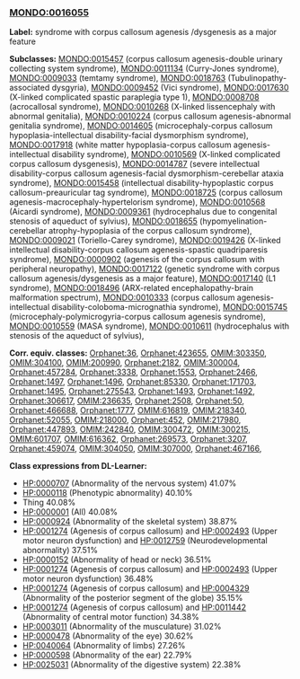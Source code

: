 
### [MONDO:0016055](http://purl.obolibrary.org/obo/MONDO_0016055)
**Label:** syndrome with corpus callosum agenesis /dysgenesis as a major feature

**Subclasses:** [MONDO:0015457](http://purl.obolibrary.org/obo/MONDO_0015457) (corpus callosum agenesis-double urinary collecting system syndrome), [MONDO:0011134](http://purl.obolibrary.org/obo/MONDO_0011134) (Curry-Jones syndrome), [MONDO:0009033](http://purl.obolibrary.org/obo/MONDO_0009033) (temtamy syndrome), [MONDO:0018763](http://purl.obolibrary.org/obo/MONDO_0018763) (Tubulinopathy-associated dysgyria), [MONDO:0009452](http://purl.obolibrary.org/obo/MONDO_0009452) (Vici syndrome), [MONDO:0017630](http://purl.obolibrary.org/obo/MONDO_0017630) (X-linked complicated spastic paraplegia type 1), [MONDO:0008708](http://purl.obolibrary.org/obo/MONDO_0008708) (acrocallosal syndrome), [MONDO:0010268](http://purl.obolibrary.org/obo/MONDO_0010268) (X-linked lissencephaly with abnormal genitalia), [MONDO:0010224](http://purl.obolibrary.org/obo/MONDO_0010224) (corpus callosum agenesis-abnormal genitalia syndrome), [MONDO:0014605](http://purl.obolibrary.org/obo/MONDO_0014605) (microcephaly-corpus callosum hypoplasia-intellectual disability-facial dysmorphism syndrome), [MONDO:0017918](http://purl.obolibrary.org/obo/MONDO_0017918) (white matter hypoplasia-corpus callosum agenesis-intellectual disability syndrome), [MONDO:0010569](http://purl.obolibrary.org/obo/MONDO_0010569) (X-linked complicated corpus callosum dysgenesis), [MONDO:0014787](http://purl.obolibrary.org/obo/MONDO_0014787) (severe intellectual disability-corpus callosum agenesis-facial dysmorphism-cerebellar ataxia syndrome), [MONDO:0015458](http://purl.obolibrary.org/obo/MONDO_0015458) (intellectual disability-hypoplastic corpus callosum-preauricular tag syndrome), [MONDO:0018725](http://purl.obolibrary.org/obo/MONDO_0018725) (corpus callosum agenesis-macrocephaly-hypertelorism syndrome), [MONDO:0010568](http://purl.obolibrary.org/obo/MONDO_0010568) (Aicardi syndrome), [MONDO:0009361](http://purl.obolibrary.org/obo/MONDO_0009361) (hydrocephalus due to congenital stenosis of aqueduct of sylvius), [MONDO:0018655](http://purl.obolibrary.org/obo/MONDO_0018655) (hypomyelination-cerebellar atrophy-hypoplasia of the corpus callosum syndrome), [MONDO:0009021](http://purl.obolibrary.org/obo/MONDO_0009021) (Toriello-Carey syndrome), [MONDO:0019426](http://purl.obolibrary.org/obo/MONDO_0019426) (X-linked intellectual disability-corpus callosum agenesis-spastic quadriparesis syndrome), [MONDO:0000902](http://purl.obolibrary.org/obo/MONDO_0000902) (agenesis of the corpus callosum with peripheral neuropathy), [MONDO:0017122](http://purl.obolibrary.org/obo/MONDO_0017122) (genetic syndrome with corpus callosum agenesis/dysgenesis as a major feature), [MONDO:0017140](http://purl.obolibrary.org/obo/MONDO_0017140) (L1 syndrome), [MONDO:0018496](http://purl.obolibrary.org/obo/MONDO_0018496) (ARX-related encephalopathy-brain malformation spectrum), [MONDO:0010333](http://purl.obolibrary.org/obo/MONDO_0010333) (corpus callosum agenesis-intellectual disability-coloboma-micrognathia syndrome), [MONDO:0015745](http://purl.obolibrary.org/obo/MONDO_0015745) (microcephaly-polymicrogyria-corpus callosum agenesis syndrome), [MONDO:0010559](http://purl.obolibrary.org/obo/MONDO_0010559) (MASA syndrome), [MONDO:0010611](http://purl.obolibrary.org/obo/MONDO_0010611) (hydrocephalus with stenosis of the aqueduct of sylvius), 

**Corr. equiv. classes:** [Orphanet:36](http://www.orpha.net/ORDO/Orphanet_36), [Orphanet:423655](http://www.orpha.net/ORDO/Orphanet_423655), [OMIM:303350](http://purl.obolibrary.org/obo/OMIM_303350), [OMIM:304100](http://purl.obolibrary.org/obo/OMIM_304100), [OMIM:200990](http://purl.obolibrary.org/obo/OMIM_200990), [Orphanet:2182](http://www.orpha.net/ORDO/Orphanet_2182), [OMIM:300004](http://purl.obolibrary.org/obo/OMIM_300004), [Orphanet:457284](http://www.orpha.net/ORDO/Orphanet_457284), [Orphanet:3338](http://www.orpha.net/ORDO/Orphanet_3338), [Orphanet:1553](http://www.orpha.net/ORDO/Orphanet_1553), [Orphanet:2466](http://www.orpha.net/ORDO/Orphanet_2466), [Orphanet:1497](http://www.orpha.net/ORDO/Orphanet_1497), [Orphanet:1496](http://www.orpha.net/ORDO/Orphanet_1496), [Orphanet:85330](http://www.orpha.net/ORDO/Orphanet_85330), [Orphanet:171703](http://www.orpha.net/ORDO/Orphanet_171703), [Orphanet:1495](http://www.orpha.net/ORDO/Orphanet_1495), [Orphanet:275543](http://www.orpha.net/ORDO/Orphanet_275543), [Orphanet:1493](http://www.orpha.net/ORDO/Orphanet_1493), [Orphanet:1492](http://www.orpha.net/ORDO/Orphanet_1492), [Orphanet:306617](http://www.orpha.net/ORDO/Orphanet_306617), [OMIM:236635](http://purl.obolibrary.org/obo/OMIM_236635), [Orphanet:2508](http://www.orpha.net/ORDO/Orphanet_2508), [Orphanet:50](http://www.orpha.net/ORDO/Orphanet_50), [Orphanet:466688](http://www.orpha.net/ORDO/Orphanet_466688), [Orphanet:1777](http://www.orpha.net/ORDO/Orphanet_1777), [OMIM:616819](http://purl.obolibrary.org/obo/OMIM_616819), [OMIM:218340](http://purl.obolibrary.org/obo/OMIM_218340), [Orphanet:52055](http://www.orpha.net/ORDO/Orphanet_52055), [OMIM:218000](http://purl.obolibrary.org/obo/OMIM_218000), [Orphanet:452](http://www.orpha.net/ORDO/Orphanet_452), [OMIM:217980](http://purl.obolibrary.org/obo/OMIM_217980), [Orphanet:447893](http://www.orpha.net/ORDO/Orphanet_447893), [OMIM:242840](http://purl.obolibrary.org/obo/OMIM_242840), [OMIM:300472](http://purl.obolibrary.org/obo/OMIM_300472), [OMIM:300215](http://purl.obolibrary.org/obo/OMIM_300215), [OMIM:601707](http://purl.obolibrary.org/obo/OMIM_601707), [OMIM:616362](http://purl.obolibrary.org/obo/OMIM_616362), [Orphanet:269573](http://www.orpha.net/ORDO/Orphanet_269573), [Orphanet:3207](http://www.orpha.net/ORDO/Orphanet_3207), [Orphanet:459074](http://www.orpha.net/ORDO/Orphanet_459074), [OMIM:304050](http://purl.obolibrary.org/obo/OMIM_304050), [OMIM:307000](http://purl.obolibrary.org/obo/OMIM_307000), [Orphanet:467166](http://www.orpha.net/ORDO/Orphanet_467166), 

**Class expressions from DL-Learner:**

- [HP:0000707](http://purl.obolibrary.org/obo/HP_0000707) (Abnormality of the nervous system) 41.07%
- [HP:0000118](http://purl.obolibrary.org/obo/HP_0000118) (Phenotypic abnormality) 40.10%
- Thing 40.08%
- [HP:0000001](http://purl.obolibrary.org/obo/HP_0000001) (All) 40.08%
- [HP:0000924](http://purl.obolibrary.org/obo/HP_0000924) (Abnormality of the skeletal system) 38.87%
- [HP:0001274](http://purl.obolibrary.org/obo/HP_0001274) (Agenesis of corpus callosum) and [HP:0002493](http://purl.obolibrary.org/obo/HP_0002493) (Upper motor neuron dysfunction) and [HP:0012759](http://purl.obolibrary.org/obo/HP_0012759) (Neurodevelopmental abnormality) 37.51%
- [HP:0000152](http://purl.obolibrary.org/obo/HP_0000152) (Abnormality of head or neck) 36.51%
- [HP:0001274](http://purl.obolibrary.org/obo/HP_0001274) (Agenesis of corpus callosum) and [HP:0002493](http://purl.obolibrary.org/obo/HP_0002493) (Upper motor neuron dysfunction) 36.48%
- [HP:0001274](http://purl.obolibrary.org/obo/HP_0001274) (Agenesis of corpus callosum) and [HP:0004329](http://purl.obolibrary.org/obo/HP_0004329) (Abnormality of the posterior segment of the globe) 35.15%
- [HP:0001274](http://purl.obolibrary.org/obo/HP_0001274) (Agenesis of corpus callosum) and [HP:0011442](http://purl.obolibrary.org/obo/HP_0011442) (Abnormality of central motor function) 34.38%
- [HP:0003011](http://purl.obolibrary.org/obo/HP_0003011) (Abnormality of the musculature) 31.02%
- [HP:0000478](http://purl.obolibrary.org/obo/HP_0000478) (Abnormality of the eye) 30.62%
- [HP:0040064](http://purl.obolibrary.org/obo/HP_0040064) (Abnormality of limbs) 27.26%
- [HP:0000598](http://purl.obolibrary.org/obo/HP_0000598) (Abnormality of the ear) 22.79%
- [HP:0025031](http://purl.obolibrary.org/obo/HP_0025031) (Abnormality of the digestive system) 22.38%


